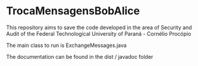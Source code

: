# TrocaMensagensBobAlice
This repository aims to save the code developed in the area of Security and Audit of the Federal Technological University of Paraná - Cornélio Procópio

The main class to run is ExchangeMessages.java

The documentation can be found in the dist / javadoc folder
